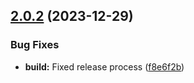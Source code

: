 ## [2.0.2](https://github.com/oblakstudio/wp-plugin-installer/compare/v2.0.1...v2.0.2) (2023-12-29)


### Bug Fixes

* **build:** Fixed release process ([f8e6f2b](https://github.com/oblakstudio/wp-plugin-installer/commit/f8e6f2bebf904068e059529fd0d346e7488f1a09))
